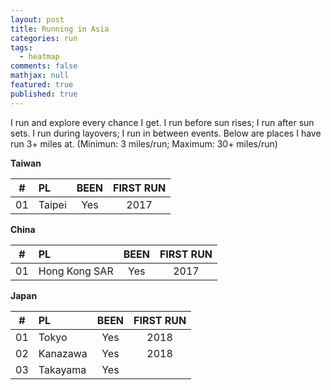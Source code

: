 ```yaml
---
layout: post
title: Running in Asia
categories: run
tags: 
  - heatmap
comments: false
mathjax: null
featured: true
published: true
---
```


I run and explore every chance I get. I run before sun rises; I run after sun sets. I run during layovers; I run in between events. Below are places I have run 3+ miles at. (Minimun: 3 miles/run; Maximum: 30+ miles/run)

**Taiwan**  

|#| PL | BEEN | FIRST RUN |
|:--:|:--|:----:|:---:|
|01| Taipei   |  Yes | 2017 |

**China**

|#| PL | BEEN | FIRST RUN |
|:--:|:--|:----:|:---:|
|01| Hong Kong SAR   |  Yes | 2017 |

**Japan**

|#| PL | BEEN | FIRST RUN |
|:--:|:--|:----:|:---:|
|01| Tokyo   |  Yes | 2018 |
|02| Kanazawa | Yes | 2018 |
|03| Takayama | Yes | | 

